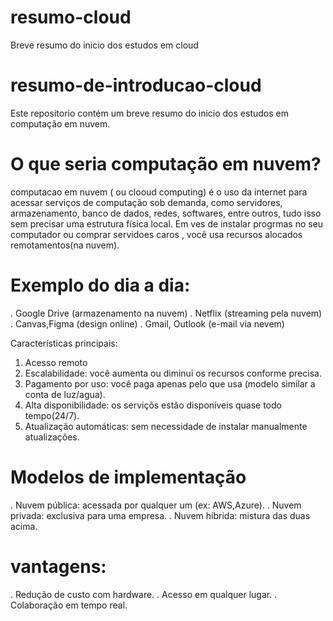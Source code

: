 # resumo-cloud
Breve resumo do inicio dos estudos em cloud


# resumo-de-introducao-cloud
Este repositorio contém um breve resumo do inicio dos estudos em computação em nuvem.

# O que seria computação em nuvem? 
computacao em nuvem  ( ou clooud computing) é o uso da internet para acessar serviços de computação sob demanda, como servidores, armazenamento, banco de dados, redes, softwares, entre outros, tudo isso sem precisar uma estrutura física local.
Em ves de instalar progrmas no seu computador ou comprar servidoes caros , você usa recursos alocados remotamentos(na nuvem).

# Exemplo do dia a dia:
. Google Drive (armazenamento na nuvem)
. Netflix (streaming pela nuvem)
. Canvas,Figma (design online)
. Gmail, Outlook (e-mail via nevem)

Características principais:
1. Acesso remoto
2. Escalabilidade: você aumenta ou diminui os recursos conforme precisa.
3. Pagamento por uso: você paga apenas pelo que usa (modelo similar a conta de luz/agua).
4. Alta disponibilidade: os serviçõs estão disponíveis quase todo tempo(24/7).
5. Atualização automáticas: sem necessidade de instalar manualmente atualizações.

# Modelos de implementação
. Nuvem pública: acessada por qualquer um (ex: AWS,Azure).
. Nuvem privada: exclusiva para uma empresa.
. Nuvem híbrida: mistura das duas acima.

# vantagens:
. Redução de custo com hardware.
. Acesso em qualquer lugar.
. Colaboração em tempo real.
